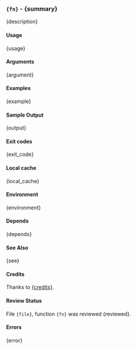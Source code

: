 ### `{fn}` - {summary}

{description}

#### Usage

{usage}

#### Arguments

{argument}

#### Examples

{example}

#### Sample Output

{output}

#### Exit codes

{exit_code}

#### Local cache

{local_cache}

#### Environment

{environment}

#### Depends

{depends}

#### See Also

{see}

#### Credits

Thanks to [{credits}]({source}).

#### Review Status

File `{file}`, function `{fn}` was reviewed {reviewed}.

#### Errors

{error}
